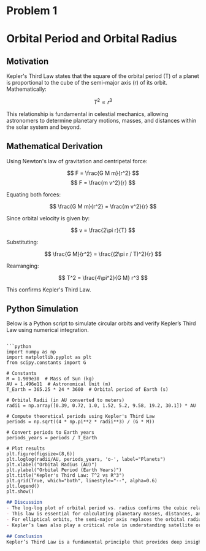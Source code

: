# Problem 1
# Orbital Period and Orbital Radius

## Motivation
Kepler's Third Law states that the square of the orbital period (T) of a planet is proportional to the cube of the semi-major axis (r) of its orbit. Mathematically:

$$ T^2 \propto r^3 $$

This relationship is fundamental in celestial mechanics, allowing astronomers to determine planetary motions, masses, and distances within the solar system and beyond.

## Mathematical Derivation
Using Newton's law of gravitation and centripetal force:

$$ F = \frac{G M m}{r^2} $$
$$ F = \frac{m v^2}{r} $$

Equating both forces:

$$ \frac{G M m}{r^2} = \frac{m v^2}{r} $$

Since orbital velocity is given by:

$$ v = \frac{2\pi r}{T} $$

Substituting:

$$ \frac{G M}{r^2} = \frac{(2\pi r / T)^2}{r} $$

Rearranging:

$$ T^2 = \frac{4\pi^2}{G M} r^3 $$

This confirms Kepler's Third Law.

## Python Simulation
Below is a Python script to simulate circular orbits and verify Kepler’s Third Law using numerical integration.
```

```python
import numpy as np
import matplotlib.pyplot as plt
from scipy.constants import G

# Constants
M = 1.989e30  # Mass of Sun (kg)
AU = 1.496e11  # Astronomical Unit (m)
T_Earth = 365.25 * 24 * 3600  # Orbital period of Earth (s)

# Orbital Radii (in AU converted to meters)
radii = np.array([0.39, 0.72, 1.0, 1.52, 5.2, 9.58, 19.2, 30.1]) * AU

# Compute theoretical periods using Kepler's Third Law
periods = np.sqrt((4 * np.pi**2 * radii**3) / (G * M))

# Convert periods to Earth years
periods_years = periods / T_Earth

# Plot results
plt.figure(figsize=(8,6))
plt.loglog(radii/AU, periods_years, 'o-', label="Planets")
plt.xlabel("Orbital Radius (AU)")
plt.ylabel("Orbital Period (Earth Years)")
plt.title("Kepler's Third Law: T^2 vs R^3")
plt.grid(True, which="both", linestyle="--", alpha=0.6)
plt.legend()
plt.show()
```

```markdown
## Discussion
- The log-log plot of orbital period vs. radius confirms the cubic relationship of Kepler’s law.
- This law is essential for calculating planetary masses, distances, and even predicting exoplanetary systems.
- For elliptical orbits, the semi-major axis replaces the orbital radius in the equation.
- Kepler’s laws also play a critical role in understanding satellite orbits and space mission planning.

## Conclusion
Kepler’s Third Law is a fundamental principle that provides deep insights into celestial mechanics. Our computational simulation confirms the theoretical relationship and demonstrates its practical application in astronomy.
